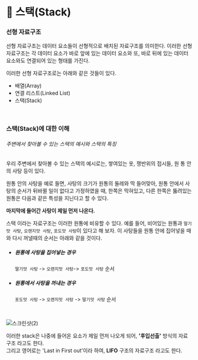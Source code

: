 # 🧱 스택(Stack)
### 선형 자료구조
선형 자료구조는 데이터 요소들이 선형적으로 배치된 자료구조를 의미한다. 이러한 선형 자료구조는 각 데이터 요소가 바로 앞에 있는 데이터 요소와 또, 바로 뒤에 있는 데이터 요소와도 연결되어 있는 형태를 가진다.<br>

이러한 선형 자료구조로는 아래와 같은 것들이 있다.<br>
- 배열(Array)
- 연결 리스트(Linked List)
- 스택(Stack)
<br>

### 스택(Stack)에 대한 이해 
###### 주변에서 찾아볼 수 있는 스택의 예시와 스택의 특징
우리 주변에서 찾아볼 수 있는 스택의 예시로는, 쌓여있는 옷, 쟁반위의 접시들, 원 통 안의 사탕 등이 있다.<br>

원통 안의 사탕을 예로 들면, 사탕의 크기가 원통의 둘레와 딱 들어맞아, 원통 안에서 사탕의 순서가 뒤바뀔 일이 없다고 가정하였을 때, 한쪽은 막혀있고, 다른 한쪽은 뚫려있는 원통은 다음과 같은 특성을 지닌다고 할 수 있다.<br>

**마지막에 들어간 사탕이 제일 먼저 나온다.** <br>

스택 이라는 자료구조는 이러한 원통에 비유할 수 있다. 예를 들어, 비어있는 원통과 `딸기맛 사탕`, `오랜지맛 사탕`, `포도맛 사탕`이 있다고 해 보자. 이 사탕들을 원통 안에 집어넣을 때와 다시 꺼낼때의 순서는 아래와 같을 것이다.<br>

- ##### 원통에 사탕을 집어넣는 경우
  `딸기맛 사탕` -> `오랜지맛 사탕`-> `포도맛 사탕` 순서

- ##### 원통에서 사탕을 꺼내는 경우
  `포도맛 사탕` -> `오랜지맛 사탕` -> `딸기맛 사탕` 순서
<br>

![스크린샷(2)](https://github.com/Yoonsik-2002/data-structure-study/assets/83572199/db0c5b26-3628-4951-9f0c-a7cd1e9d535b)<br>

이러한 stack은 나중에 들어온 요소가 제일 먼저 나오게 되어, **'후입선출'** 방식의 자료구조 라고도 한다.<br>
그리고 영어로는 'Last in First out'이라 하여, **LIFO** 구조의 자료구조 라고도 한다.<br>




